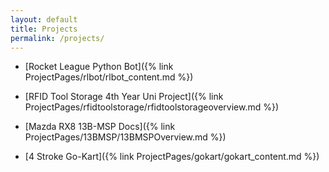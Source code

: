 ```yaml
---
layout: default
title: Projects
permalink: /projects/
---
```


* [Rocket League Python Bot]({% link ProjectPages/rlbot/rlbot_content.md %})

* [RFID Tool Storage 4th Year Uni Project]({% link ProjectPages/rfidtoolstorage/rfidtoolstorageoverview.md %})

* [Mazda RX8 13B-MSP Docs]({% link ProjectPages/13BMSP/13BMSPOverview.md %})

* [4 Stroke Go-Kart]({% link ProjectPages/gokart/gokart_content.md %})




